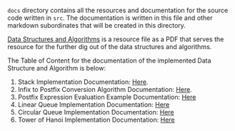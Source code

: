 `docs` directory contains all the resources and documentation for the source code written in `src`. The documentation is written in this file and other markdown subordinates that will be created in this directory.

[Data Structures and Algorithms](./Data%20Structures%20and%20Algorithms.pdf) is a resource file as a PDF that serves the resource for the further dig out of the data structures and algorithms.

The Table of Content for the documentation of the implemented Data Structure and Algorithm is below:

1. Stack Implementation Documentation: [Here](./stack_documentation.md).
2. Infix to Postfix Conversion Algorithm Documentation: [Here](./infix_to_postfix_algorithm_docs.md).
3. Postfix Expression Evaluation Example Documentation: [Here](./postfix-expression-evaluation-algorithm.md)
4. Linear Queue Implementation Documentation: [Here](./queue_documentation.md)
5. Circular Queue Implementation Documentation: [Here](./circular_queue_documentation.md)
6. Tower of Hanoi Implementation Documentation: [Here](./tower-of-hanoi.md)

